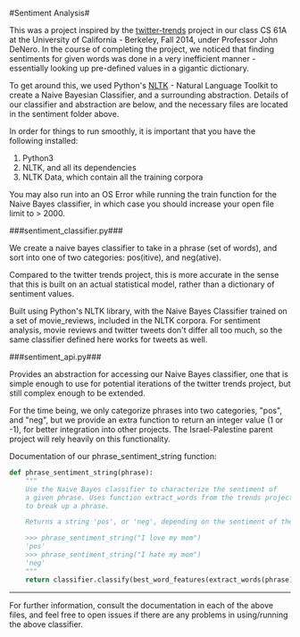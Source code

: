 #Sentiment Analysis#

This was a project inspired by the [twitter-trends](http://inst.eecs.berkeley.edu/~cs61a/fa14/proj/trends/) project in our class CS 61A at the University of California - Berkeley, Fall 2014, under Professor John DeNero. In the course of completing the project, we noticed that finding sentiments for given words was done in a very inefficient manner - essentially looking up pre-defined values in a gigantic dictionary.

To get around this, we used Python's [NLTK](http://www.nltk.org/) - Natural Language Toolkit to create a Naive Bayesian Classifier, and a surrounding abstraction. Details of our classifier and abstraction are below, and the necessary files are located in the sentiment folder above.

In order for things to run smoothly, it is important that you have the following installed:

1. Python3
2. NLTK, and all its dependencies
3. NLTK Data, which contain all the training corpora

You may also run into an OS Error while running the train function for the Naive Bayes classifier, in which case you should increase your open file limit to > 2000.

###sentiment_classifier.py###

We create a naive bayes classifier to take in a phrase (set of words), and
sort into one of two categories: pos(itive), and neg(ative).

Compared to the twitter trends project, this is more accurate in the sense
that this is built on an actual statistical model, rather than a dictionary
of sentiment values.

Built using Python's NLTK library, with the Naive Bayes Classifier trained on
a set of movie_reviews, included in the NLTK corpora. For sentiment analysis,
movie reviews and twitter tweets don't differ all too much, so the same classifier defined here works for tweets as well.

###sentiment_api.py###

Provides an abstraction for accessing our Naive Bayes classifier, one that
is simple enough to use for potential iterations of the twitter trends project, but still complex enough to be extended.

For the time being, we only categorize phrases into two categories, "pos", and "neg", but we provide an extra function to return an integer value (1 or -1), for better integration into other projects. The Israel-Palestine parent project will rely heavily on this functionality.

Documentation of our phrase_sentiment_string function:

```python
def phrase_sentiment_string(phrase):
    """
    Use the Naive Bayes classifier to characterize the sentiment of
    a given phrase. Uses function extract_words from the trends project
    to break up a phrase.

    Returns a string 'pos', or 'neg', depending on the sentiment of the phrase.

    >>> phrase_sentiment_string("I love my mom")
    'pos'
    >>> phrase_sentiment_string("I hate my mom")
    'neg'
    """
    return classifier.classify(best_word_features(extract_words(phrase)))
```

---
For further information, consult the documentation in each of the above files, and feel free to open issues if there are any problems in using/running the above classifier.
